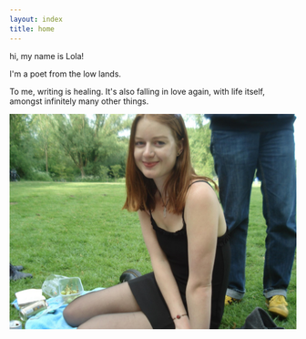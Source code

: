 ```yaml
---
layout: index
title: home
---
```


<div class="grid">
  <div class="text-block">
    <p>hi, my name is Lola!</p>
    <p>I'm a poet from the low lands.</p>
    <p>To me, writing is healing. It's also falling in love again, with life itself, amongst infinitely many other things.</p>
  </div>
  <div class="image-block">
    <img src="images/me.jpeg" alt="A description of the photo">
  </div>
</div>
